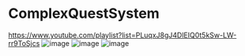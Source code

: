 # ComplexQuestSystem
https://www.youtube.com/playlist?list=PLuqxJ8gJ4DlEIQ0t5kSw-LW-rr9ToSjcs
![image](https://user-images.githubusercontent.com/36669204/70529179-fa65b000-1b60-11ea-9e72-2769d684ff8a.png)
![image](https://user-images.githubusercontent.com/36669204/70529203-08b3cc00-1b61-11ea-9182-e01a5579ca7b.png)
![image](https://user-images.githubusercontent.com/36669204/70529253-27b25e00-1b61-11ea-9fda-bbb975dc405a.png)
